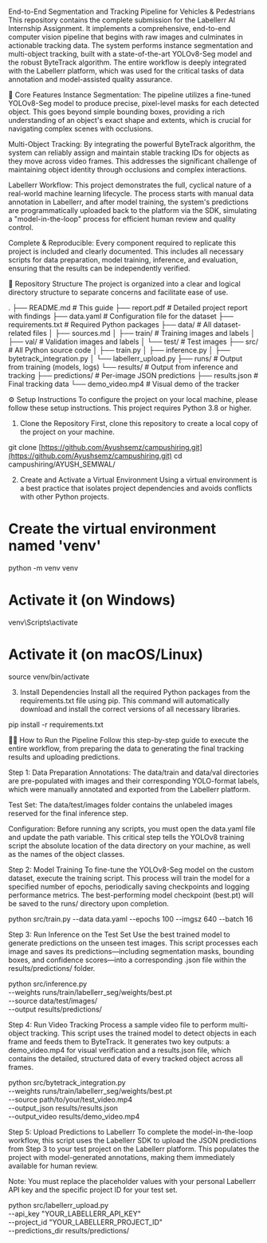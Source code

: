 End-to-End Segmentation and Tracking Pipeline for Vehicles & Pedestrians
This repository contains the complete submission for the Labellerr AI Internship Assignment. It implements a comprehensive, end-to-end computer vision pipeline that begins with raw images and culminates in actionable tracking data. The system performs instance segmentation and multi-object tracking, built with a state-of-the-art YOLOv8-Seg model and the robust ByteTrack algorithm. The entire workflow is deeply integrated with the Labellerr platform, which was used for the critical tasks of data annotation and model-assisted quality assurance.

🚀 Core Features
Instance Segmentation: The pipeline utilizes a fine-tuned YOLOv8-Seg model to produce precise, pixel-level masks for each detected object. This goes beyond simple bounding boxes, providing a rich understanding of an object's exact shape and extents, which is crucial for navigating complex scenes with occlusions.

Multi-Object Tracking: By integrating the powerful ByteTrack algorithm, the system can reliably assign and maintain stable tracking IDs for objects as they move across video frames. This addresses the significant challenge of maintaining object identity through occlusions and complex interactions.

Labellerr Workflow: This project demonstrates the full, cyclical nature of a real-world machine learning lifecycle. The process starts with manual data annotation in Labellerr, and after model training, the system's predictions are programmatically uploaded back to the platform via the SDK, simulating a "model-in-the-loop" process for efficient human review and quality control.

Complete & Reproducible: Every component required to replicate this project is included and clearly documented. This includes all necessary scripts for data preparation, model training, inference, and evaluation, ensuring that the results can be independently verified.

📂 Repository Structure
The project is organized into a clear and logical directory structure to separate concerns and facilitate ease of use.

.
├── README.md # This guide
├── report.pdf # Detailed project report with findings
├── data.yaml # Configuration file for the dataset
├── requirements.txt # Required Python packages
├── data/ # All dataset-related files
│ ├── sources.md
│ ├── train/ # Training images and labels
│ ├── val/ # Validation images and labels
│ └── test/ # Test images
├── src/ # All Python source code
│ ├── train.py
│ ├── inference.py
│ ├── bytetrack_integration.py
│ └── labellerr_upload.py
├── runs/ # Output from training (models, logs)
└── results/ # Output from inference and tracking
├── predictions/ # Per-image JSON predictions
├── results.json # Final tracking data
└── demo_video.mp4 # Visual demo of the tracker

⚙️ Setup Instructions
To configure the project on your local machine, please follow these setup instructions. This project requires Python 3.8 or higher.

1. Clone the Repository
   First, clone this repository to create a local copy of the project on your machine.

git clone [https://github.com/Ayushsemz/campushiring.git](https://github.com/Ayushsemz/campushiring.git)
cd campushiring/AYUSH_SEMWAL/

2. Create and Activate a Virtual Environment
   Using a virtual environment is a best practice that isolates project dependencies and avoids conflicts with other Python projects.

# Create the virtual environment named 'venv'

python -m venv venv

# Activate it (on Windows)

venv\Scripts\activate

# Activate it (on macOS/Linux)

source venv/bin/activate

3. Install Dependencies
   Install all the required Python packages from the requirements.txt file using pip. This command will automatically download and install the correct versions of all necessary libraries.

pip install -r requirements.txt

🏃‍♂️ How to Run the Pipeline
Follow this step-by-step guide to execute the entire workflow, from preparing the data to generating the final tracking results and uploading predictions.

Step 1: Data Preparation
Annotations: The data/train and data/val directories are pre-populated with images and their corresponding YOLO-format labels, which were manually annotated and exported from the Labellerr platform.

Test Set: The data/test/images folder contains the unlabeled images reserved for the final inference step.

Configuration: Before running any scripts, you must open the data.yaml file and update the path variable. This critical step tells the YOLOv8 training script the absolute location of the data directory on your machine, as well as the names of the object classes.

Step 2: Model Training
To fine-tune the YOLOv8-Seg model on the custom dataset, execute the training script. This process will train the model for a specified number of epochs, periodically saving checkpoints and logging performance metrics. The best-performing model checkpoint (best.pt) will be saved to the runs/ directory upon completion.

python src/train.py --data data.yaml --epochs 100 --imgsz 640 --batch 16

Step 3: Run Inference on the Test Set
Use the best trained model to generate predictions on the unseen test images. This script processes each image and saves its predictions—including segmentation masks, bounding boxes, and confidence scores—into a corresponding .json file within the results/predictions/ folder.

python src/inference.py \
 --weights runs/train/labellerr_seg/weights/best.pt \
 --source data/test/images/ \
 --output results/predictions/

Step 4: Run Video Tracking
Process a sample video file to perform multi-object tracking. This script uses the trained model to detect objects in each frame and feeds them to ByteTrack. It generates two key outputs: a demo_video.mp4 for visual verification and a results.json file, which contains the detailed, structured data of every tracked object across all frames.

python src/bytetrack_integration.py \
 --weights runs/train/labellerr_seg/weights/best.pt \
 --source path/to/your/test_video.mp4 \
 --output_json results/results.json \
 --output_video results/demo_video.mp4

Step 5: Upload Predictions to Labellerr
To complete the model-in-the-loop workflow, this script uses the Labellerr SDK to upload the JSON predictions from Step 3 to your test project on the Labellerr platform. This populates the project with model-generated annotations, making them immediately available for human review.

Note: You must replace the placeholder values with your personal Labellerr API key and the specific project ID for your test set.

python src/labellerr_upload.py \
 --api_key "YOUR_LABELLERR_API_KEY" \
 --project_id "YOUR_LABELLERR_PROJECT_ID" \
 --predictions_dir results/predictions/
